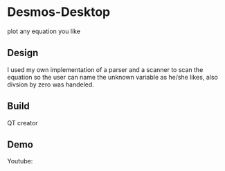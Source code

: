 # Desmos-Desktop
plot any equation you like

## Design
I used my own implementation of a parser and a scanner to scan the equation so the user can name the unknown variable as he/she likes,
also divsion by zero was handeled.

## Build
QT creator

## Demo
Youtube: 

